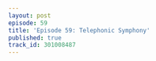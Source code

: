 ```yaml
---
layout: post
episode: 59
title: 'Episode 59: Telephonic Symphony'
published: true
track_id: 301008487
---
```

<div class='list post-player' track='{{page.track_id}}'></div>
